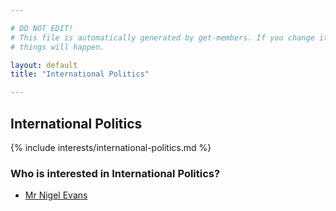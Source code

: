 ```yaml
---

# DO NOT EDIT!
# This file is automatically generated by get-members. If you change it, bad
# things will happen.

layout: default
title: "International Politics"

---
```


## International Politics

{% include interests/international-politics.md %}

### Who is interested in International Politics?


* [Mr Nigel Evans](/members/mr-nigel-evans.html)
